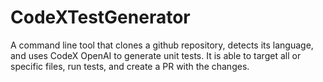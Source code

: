 # CodeXTestGenerator
A command line tool that clones a github repository, detects its language, and uses CodeX OpenAI to generate unit tests. It is able to target all or specific files, run tests, and create a PR with the changes.
